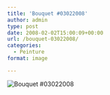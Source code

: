 ```yaml
---
title: 'Bouquet #03022008'
author: admin
type: post
date: 2008-02-02T15:00:09+00:00
url: /bouquet-03022008/
categories:
  - Peinture
format: image

---
```

![Bouquet #03022008](./D200_20080203_141905-1-Edit-03022008.jpg)